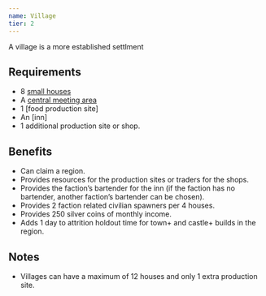 ```yaml
---
name: Village
tier: 2
---
```


A village is a more established settlment

## Requirements
- 8 [small houses](/docs/_residentialClaimbuildComponents/house.md)
- A [central meeting area](/docs/_residentialClaimbuildComponents/meetingArea.md)
- 1 [food production site]
- An [inn]
- 1 additional production site or shop.

## Benefits
- Can claim a region.
- Provides resources for the production sites or traders for the shops.
- Provides the faction’s bartender for the inn (if the faction has no bartender, another faction’s bartender can be chosen).
- Provides 2 faction related civilian spawners per 4 houses.
- Provides 250 silver coins of monthly income.
- Adds 1 day to attrition holdout time for town+ and castle+ builds in the region.

## Notes
- Villages can have a maximum of 12 houses and only 1 extra production site.
